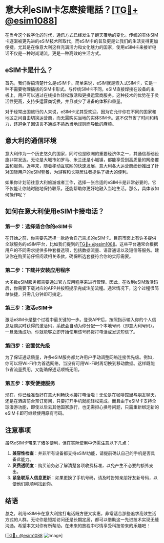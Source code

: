# 意大利eSIM卡怎麽接電話？[[TG💪+ @esim1088](https://t.me/s/esim1088)]

在当今这个数字化的时代，通讯方式已经发生了翻天覆地的变化。传统的实体SIM卡逐渐被更先进的eSIM技术所取代，而eSIM卡的普及更是让我们的生活变得更加便捷。尤其是在像意大利这样充满活力和文化魅力的国家，使用eSIM卡来接听电话不仅是一种时尚潮流，更是一种高效的生活方式。

## eSIM卡是什么？

首先，我们得搞清楚什么是eSIM卡。简单来说，eSIM就是嵌入式SIM卡，它是一种不需要物理插拔的SIM卡形式。与传统SIM卡不同，eSIM直接焊接在设备的主板上，用户可以通过在线操作轻松激活和更换运营商服务。这种技术的优势在于灵活性更高，支持多运营商切换，并且减少了设备的体积和重量。

对于经常出国旅行的人来说，eSIM卡尤其受欢迎。因为它允许你在不同的国家和地区之间自由切换运营商，而无需购买当地的实体SIM卡。这不仅节省了时间和精力，还避免了因语言不通或不熟悉当地规则而导致的麻烦。

## 意大利的通信环境

意大利作为一个历史悠久的国家，同时也是欧洲的重要经济体之一，其通信基础设施非常发达。无论是大城市如罗马、米兰还是小城镇，都能享受到高质量的网络覆盖和服务。近年来，随着移动互联网的快速发展，意大利各大运营商纷纷推出了针对国际用户的eSIM套餐，为游客和长期居住者提供了极大的便利。

如果你计划前往意大利旅游或者工作，选择一张合适的eSIM卡是非常必要的。它不仅能让你随时随地保持联系，还能帮助你更好地融入当地生活。那么，具体该如何操作呢？

## 如何在意大利使用eSIM卡接电话？

### 第一步：选择适合你的eSIM卡

在开始之前，你需要先选择一款适合自己需求的eSIM卡。目前市面上有许多提供全球服务的eSIM平台，比如我们提到的[TG💪+ @esim1088](https://t.me/s/esim1088)。这些平台通常会根据用户的不同需求提供多种套餐选项，包括数据流量、语音通话以及短信等服务。建议你在购买前仔细阅读相关条款，确保所选套餐符合你的实际需要。

### 第二步：下载并安装应用程序

大多数eSIM服务都需要通过官方应用程序来进行管理。因此，在收到eSIM激活码后，你需要下载对应的APP并按照提示完成注册流程。通常情况下，这个过程很简单快捷，只需几分钟即可搞定。

### 第三步：激活eSIM卡

激活eSIM卡是整个过程中最关键的一步。登录APP后，按照指示输入你的个人信息及购买时获得的激活码，系统会自动为你分配一个本地号码（即意大利号码）。一旦激活成功，你就能够立即开始使用该号码拨打电话或发送短信了。

### 第四步：设置优先级

为了保证通话质量，许多eSIM服务都允许用户手动调整网络连接优先级。例如，你可以将Wi-Fi作为首选网络，当没有可用Wi-Fi时再切换到移动数据。这样既能节省流量费用，又能确保通话顺畅无阻。

### 第五步：享受便捷服务

现在，你已经准备好在意大利畅快地接打电话啦！无论是在咖啡馆里与朋友聊天，还是在酒店前台预订房间，只要打开手机就能轻松完成。而且由于eSIM卡支持全球漫游功能，即使以后去其他国家旅行，也无需担心换号问题，只需重新绑定新的eSIM卡即可继续使用原有号码。

## 注意事项

虽然eSIM卡带来了诸多便利，但在实际使用中仍需注意以下几点：

1. **兼容性检查**：并非所有设备都支持eSIM功能，请提前确认自己的手机是否具备此能力。
2. **资费透明度**：购买前务必了解清楚各项收费标准，以免产生不必要的额外支出。
3. **紧急联系人信息更新**：如果更换了手机号码，请及时告知亲朋好友新号码，以便他们能顺利找到你。

## 结语

总之，利用eSIM卡在意大利接打电话既方便又实惠，非常适合那些追求高效生活方式的人群。无论你是短期访问还是长期定居，都可以借助这一先进技术实现无缝沟通。希望本文对你有所帮助，在未来的旅程中尽情享受科技带来的乐趣吧！

[[TG💪+ @esim1088](https://t.me/s/esim1088) ![Image](https://i.postimg.cc/4NQfJmqS/Snipaste-2025-05-13-00-14-12.png)]
